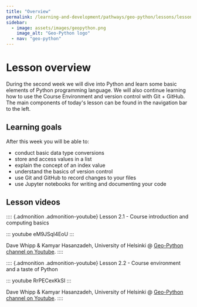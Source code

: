 ```yaml
---
title: "Overview"
permalink: /learning-and-development/pathways/geo-python/lessons/lesson-2/overview/
sidebar:
  - image: assets/images/geopython.png
    image_alt: "Geo-Python logo"
  - nav: "geo-python"
---
```



# Lesson overview

During the second week we will dive into Python and learn some basic
elements of Python programming language. We will also continue learning
how to use the Course Environment and version control with Git + GitHub.
The main components of today's lesson can be found in the navigation
bar to the left.

## Learning goals

After this week you will be able to:

-   conduct basic data type conversions
-   store and access values in a list
-   explain the concept of an index value
-   understand the basics of version control
-   use Git and GitHub to record changes to your files
-   use Jupyter notebooks for writing and documenting your code

## Lesson videos

:::: {.admonition .admonition-youtube}
Lesson 2.1 - Course introduction and computing basics

::: youtube
eM9JSqI4EoU
:::

Dave Whipp & Kamyar Hasanzadeh, University of Helsinki @ [Geo-Python
channel on
Youtube](https://www.youtube.com/channel/UCQ1_1hZ0A1Vic2zmWE56s2A).
::::

:::: {.admonition .admonition-youtube}
Lesson 2.2 - Course environment and a taste of Python

::: youtube
RrPECexKkSI
:::

Dave Whipp & Kamyar Hasanzadeh, University of Helsinki @ [Geo-Python
channel on
Youtube](https://www.youtube.com/channel/UCQ1_1hZ0A1Vic2zmWE56s2A).
::::
